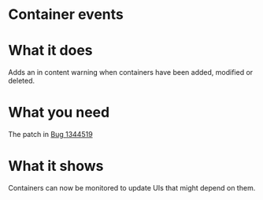 # Container events

# What it does

Adds an in content warning when containers have been added, modified or deleted.

# What you need

The patch in [Bug 1344519](https://bugzilla.mozilla.org/show_bug.cgi?id=1344519)

# What it shows

Containers can now be monitored to update UIs that might depend on them.
